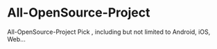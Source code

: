 # All-OpenSource-Project
All-OpenSource-Project Pick , including but not limited to Android, iOS, Web...
